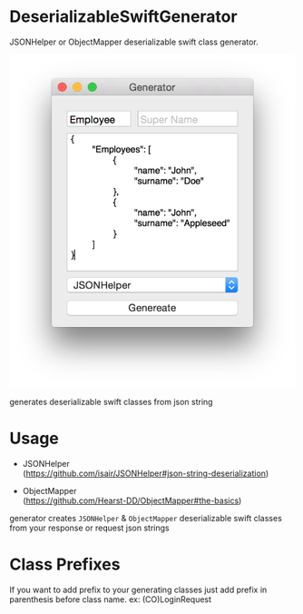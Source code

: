 DeserializableSwiftGenerator
============================

JSONHelper or ObjectMapper deserializable swift class generator.


![alt tag](https://raw.githubusercontent.com/cemolcay/DeserializableSwiftGenerator/master/ss.png)

generates deserializable swift classes from json string


Usage
=====

* JSONHelper <br> (https://github.com/isair/JSONHelper#json-string-deserialization)

* ObjectMapper <br> (https://github.com/Hearst-DD/ObjectMapper#the-basics)

generator creates `JSONHelper` & `ObjectMapper` deserializable swift classes <br>
from your response or request json strings  


Class Prefixes
==============

If you want to add prefix to your generating classes just add prefix in parenthesis before class name.
ex: (CO)LoginRequest
